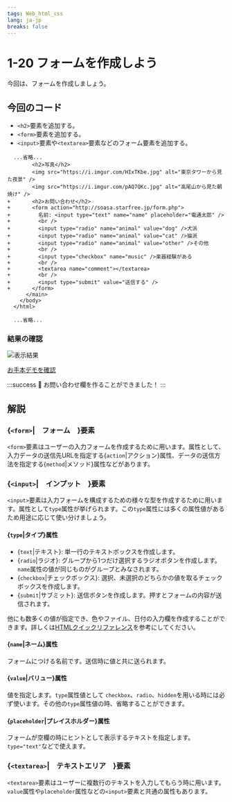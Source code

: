 ```yaml
---
tags: Web_html_css
lang: ja-jp
breaks: false
---
```


# 1-20 フォームを作成しよう

<!-- 目標 -->
今回は、フォームを作成しましょう。

## 今回のコード

<!-- 指示 -->
 - `<h2>`要素を追加する。
 - `<form>`要素を追加する。
 - `<input>`要素や`<textarea>`要素などのフォーム要素を追加する。

```diff=67
  ...省略...
        <h2>写真</h2>
        <img src="https://i.imgur.com/HIxTKbe.jpg" alt="東京タワーから見た夜景" />
        <img src="https://i.imgur.com/pAQ7QKc.jpg" alt="高尾山から見た朝焼け" />
+       <h2>お問い合わせ</h2>
+       <form action="http://soasa.starfree.jp/form.php">
+         名前: <input type="text" name="name" placeholder="電通太郎" />
+         <br />
+         <input type="radio" name="animal" value="dog" />犬派
+         <input type="radio" name="animal" value="cat" />猫派
+         <input type="radio" name="animal" value="other" />その他
+         <br />
+         <input type="checkbox" name="music" />楽器経験がある
+         <br />
+         <textarea name="comment"></textarea>
+         <br />
+         <input type="submit" value="送信する" />
+       </form>
      </main>
    </body>
  </html>

  ...省略...

```

### 結果の確認

<!-- 結果画像 -->
![表示結果](https://uec-programming.github.io/basic_training/web-sample/img/demo1-20.png)

<!-- お手本リンク -->
[お手本デモを確認](https://uec-programming.github.io/basic_training/web-sample/demo1.html "デモ")

<!-- お祝い -->
:::success
:tada: お問い合わせ欄を作ることができました！
:::


## 解説

### {`<form>`|　フォーム　}要素
`<form>`要素はユーザーの入力フォームを作成するために用います。属性として、入力データの送信先URLを指定する{`action`|アクション}属性、データの送信方法を指定する{`method`|メソッド}属性などがあります。

### {`<input>`|　インプット　}要素
`<input>`要素は入力フォームを構成するための様々な型を作成するために用います。属性として`type`属性が挙げられます。この`type`属性には多くの属性値があるため用途に応じて使い分けましょう。

#### {`type`|タイプ}属性
- {`text`|テキスト}: 単一行のテキストボックスを作成します。
- {`radio`|ラジオ}: グループから1つだけ選択するラジオボタンを作成します。`name`属性の値が同じものがグループとみなされます。
- {`checkbox`|チェックボックス}: 選択、未選択のどちらかの値を取るチェックボックスを作成します。
- {`submit`|サブミット}: 送信ボタンを作成します。押すとフォームの内容が送信されます。

他にも数多くの値が指定でき、色やファイル、日付の入力欄を作成することができます。詳しくは[HTMLクイックリファレンス<i class="fa fa-external-link"></i>](http://www.htmq.com/html5/input.shtml)を参考にしてください。

#### {`name`|ネーム}属性
フォームにつける名前です。送信時に値と共に送られます。

#### {`value`|バリュー}属性
値を指定します。`type`属性値として `checkbox`、`radio`、`hidden`を用いる時には必ず使います。その他の`type`属性値の時、省略することができます。

#### {`placeholder`|プレイスホルダー}属性
フォームが空欄の時にヒントとして表示するテキストを指定します。`type="text"`などで使えます。


### {`<textarea>`|　テキストエリア　}要素
`<textarea>`要素はユーザーに複数行のテキストを入力してもらう時に用います。`value`属性や`placeholder`属性などの`<input>`要素と共通の属性もあります。